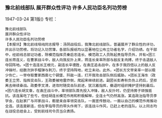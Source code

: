 ### 豫北前线部队  展开群众性评功  许多人民功臣名列功劳榜

1947-03-24
第1版()
专栏：

    豫北前线部队
    展开群众性评功
    许多人民功臣名列功劳榜
    【本报讯】豫北前线培纯同志报导：汤阴战役后，我豫北前线部队，普遍展开了群众性的评功，并出示功劳榜，将功记入功劳簿，各部队报纸均以显著地位公布立功者名字，介绍功绩。在干部中，经前线总部记功者，除模范指挥员秦启忠连长、模范政工人员陈起贵指导员外，并有×团三连长蒋连义，在曹家战斗中，敌人向我反扑上来，蒋连长亲率所部与敌反复肉搏，终于击退敌人夺回阵地。×团十连连长王根元，副连长辛德胜，在袁庄追击战中，在多于我四倍以上的敌人反冲锋时，经数次拚手榴弹与刺刀，终于坚持阵地，屹立未动。此外，×团长方文举亲率一部以极少伤亡，一举夺取曹家西南七个碉堡、歼敌一连，打开我攻击部队侧后威胁。×团长王海东（政委王立劳、指挥突击队，王政委被地雷炸倒，爬起来继续前进。副团长彭寿秋负伤上药后，坚拒离去继续奋战。政委李文清，进攻时随突击队前进，犹沉着指挥，撤退时组织掩护坚持到最后。×团六连长胡文章，在袁庄战斗中，率领部队首先投入冲锋，敌人反扑时，仍坚持房子顽强抵抗。该连虽吃了些亏，但经胡连长模范作用和积极解释，全连士气仍然高涨。某连政治指导员李学会，在赵家厂与邓家战斗，都是亲自率领突击队，一面宣传鼓动，一面以自己的模范作用推动全连。该连是新连，但在李指导员的带头作用下，该连战斗作风，已赶上老的连队。以上同志均在战役总结会上，受到前线司令员当众表扬。
